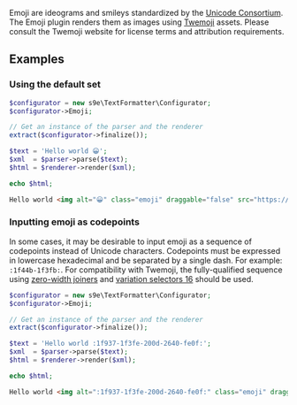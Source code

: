 Emoji are ideograms and smileys standardized by the [Unicode Consortium](http://unicode.org/emoji/). The Emoji plugin renders them as images using [Twemoji](https://twemoji.twitter.com/) assets. Please consult the Twemoji website for license terms and attribution requirements.


## Examples

### Using the default set

```php
$configurator = new s9e\TextFormatter\Configurator;
$configurator->Emoji;

// Get an instance of the parser and the renderer
extract($configurator->finalize());

$text = 'Hello world 😀';
$xml  = $parser->parse($text);
$html = $renderer->render($xml);

echo $html;
```
```html
Hello world <img alt="😀" class="emoji" draggable="false" src="https://twemoji.maxcdn.com/2/svg/1f600.svg">
```


### Inputting emoji as codepoints

In some cases, it may be desirable to input emoji as a sequence of codepoints instead of Unicode characters. Codepoints must be expressed in lowercase hexadecimal and be separated by a single dash. For example: `:1f44b-1f3fb:`. For compatibility with Twemoji, the fully-qualified sequence using [zero-width joiners](https://en.wikipedia.org/wiki/Zero-width_joiner) and [variation selectors 16](https://en.wikipedia.org/wiki/Variation_Selectors_(Unicode_block)) should be used.

```php
$configurator = new s9e\TextFormatter\Configurator;
$configurator->Emoji;

// Get an instance of the parser and the renderer
extract($configurator->finalize());

$text = 'Hello world :1f937-1f3fe-200d-2640-fe0f:';
$xml  = $parser->parse($text);
$html = $renderer->render($xml);

echo $html;
```
```html
Hello world <img alt=":1f937-1f3fe-200d-2640-fe0f:" class="emoji" draggable="false" src="https://twemoji.maxcdn.com/2/svg/1f937-1f3fe-200d-2640-fe0f.svg">
```
